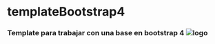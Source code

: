 # templateBootstrap4

### Template para trabajar con una base en bootstrap 4 ![logo]

















[logo]: https://www.google.com.ar/url?sa=i&rct=j&q=&esrc=s&source=images&cd=&cad=rja&uact=8&ved=0ahUKEwjk89e2tuTVAhVHH5AKHcE_AJUQjRwIBw&url=https%3A%2F%2Fnowsquare.com%2Fbootstrap-ui-kit&psig=AFQjCNHLC6J43JtGvquqie8oxX_fhMsm9A&ust=1503270836829421